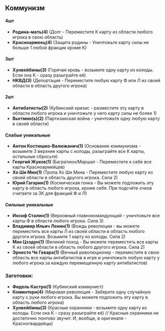 ## Коммунизм

#### 4шт
- **Родина-мать(4)** (Долг - Переместите К карту из области любого игрока в свою область)
- **Красноармеец(4)** (Защита родины - Уничтожьте карту силы не больше 1 любой фракции кроме К)

#### 3шт
- **Хунвейбины(3)** (Горячая кровь - возьмите одну карту из колоды. Если она К - сразу разыграйте её)
- **НКВД(3)** (Депортация - Переместите любую карту Ф или Л из своей области в область другого игрока)

#### 2шт
- **Антибатисты(2)** (Кубинский кризис - разместите эту карту в области любого игрока и уничтожьте у него карту силы не более 1)
- **Вьетмин(ь)(2)** (Партизанская война - уничтожьте одну любую карту в своей области)

#### Слабые уникальные
- **Антон Костюшко-Валюжанич(1)** (Основание коммунизма - возьмите 3 верхние карты с колоды, разыграйте все К карты, остальные сбросьте)
- **Георгий Жуков(1)** (Багратион/Маршал - Переместите к себе все карты Красноармейцев)
- **Хо Ши Мин(1)** (Тропа Хо Ши Мина - Переместите любую карту из своей области в область другого игрока. Сила 2)
- **Юрий Гагарин(1)** (Космическая гонка - Вы можете подложить эту карту в область любого игрока, кроме себя. При подсчёте очков считаетя за 3К для фракций Ф и Л)

#### Сильные уникальные
- **Иосиф Сталин(1)** (Верховный главнокомандующий - уничтожьте все карты Ф в области любого игрока. Сила 3)
- **Владимир Ильич Ленин(1)** (Вождь революции - вы можете переместить все карты Л из своей области в область любого другоги игрока. Возьмите 1 карту из колоды. Сила 2)
- **Мао Цзэдун(1)** (Великий поход - Вы можете переместить все карты К из своей области в область любого другого игрока. Сила 2)
- **Эрнесто Че Гевара(1)** (Вечный революционер - переместите в свою область все карты антибатистов в игре и уничтожьте любую карту у любого игрока за каждую перемещенную карту антибатистов)


### Заготовки:
- **Фидель Кастро(1)** (Кубинский коммунист)
- **Коминтерн(4)** (Мировая революция - Заберите одну случайную карту с руки любого игрока. Вы можете подложить эту карту в область любого игрока)
- **Хунвейбины(3)** (Красные охранники - возьмите одну карту из колоды. Если она К - сразу разыграйте её)
// Красные охранники не достаточно понтово звучит. И, вообще, в оригинале - Красногвардейцы)    
